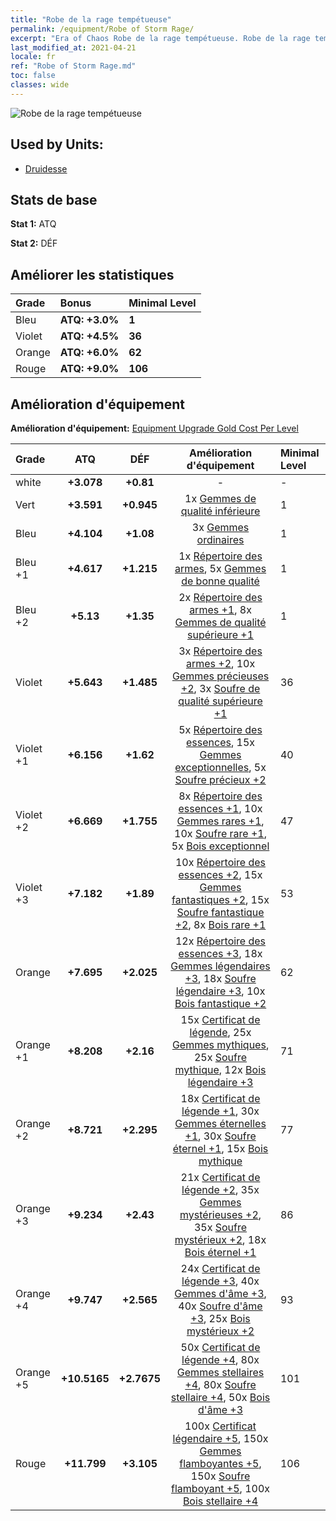 ```yaml
---
title: "Robe de la rage tempétueuse"
permalink: /equipment/Robe of Storm Rage/
excerpt: "Era of Chaos Robe de la rage tempétueuse. Robe de la rage tempétueuse"
last_modified_at: 2021-04-21
locale: fr
ref: "Robe of Storm Rage.md"
toc: false
classes: wide
---
```


  ![Robe de la rage tempétueuse](/images/e/e_2083.png)

## Used by Units:

* [Druidesse](/fr/units/Druid/) 


## Stats de base
 **Stat 1:** ATQ

 **Stat 2:** DÉF

## Améliorer les statistiques

  |     Grade    |   Bonus | Minimal Level | 
  |:-------------|:--------|:--------------| 
  | Bleu | **ATQ: +3.0%** | **1** | 
  | Violet | **ATQ: +4.5%** | **36** | 
  | Orange | **ATQ: +6.0%** | **62** | 
  | Rouge | **ATQ: +9.0%** | **106** | 


## Amélioration d'équipement
 **Amélioration d'équipement:** [Equipment Upgrade Gold Cost Per Level](/equipment/EquipmentUpgradeCostPerLevel/) 

  |          Grade      | ATQ | DÉF | Amélioration d'équipement | Minimal Level |
  |:--------------------|:---------:|:---------:|:----------------:|:--------------|
  | white | **+3.078** | **+0.81** | - | - |
  | Vert | **+3.591** | **+0.945** | 1x [Gemmes de qualité inférieure](/fr/Items/mat_4/) | 1 |
  | Bleu | **+4.104** | **+1.08** | 3x [Gemmes ordinaires](/fr/Items/mat_10/) | 1 |
  | Bleu +1 | **+4.617** | **+1.215** | 1x [Répertoire des armes](/fr/Items/mat_18/), 5x [Gemmes de bonne qualité](/fr/Items/mat_16/) | 1 |
  | Bleu +2 | **+5.13** | **+1.35** | 2x [Répertoire des armes +1](/fr/Items/mat_25/), 8x [Gemmes de qualité supérieure +1](/fr/Items/mat_23/) | 1 |
  | Violet | **+5.643** | **+1.485** | 3x [Répertoire des armes +2](/fr/Items/mat_32/), 10x [Gemmes précieuses +2](/fr/Items/mat_30/), 3x [Soufre de qualité supérieure +1](/fr/Items/mat_22/) | 36 |
  | Violet +1 | **+6.156** | **+1.62** | 5x [Répertoire des essences](/fr/Items/mat_39/), 15x [Gemmes exceptionnelles](/fr/Items/mat_37/), 5x [Soufre précieux +2](/fr/Items/mat_29/) | 40 |
  | Violet +2 | **+6.669** | **+1.755** | 8x [Répertoire des essences +1](/fr/Items/mat_46/), 10x [Gemmes rares +1](/fr/Items/mat_44/), 10x [Soufre rare +1](/fr/Items/mat_43/), 5x [Bois exceptionnel](/fr/Items/mat_34/) | 47 |
  | Violet +3 | **+7.182** | **+1.89** | 10x [Répertoire des essences +2](/fr/Items/mat_53/), 15x [Gemmes fantastiques +2](/fr/Items/mat_51/), 15x [Soufre fantastique +2](/fr/Items/mat_50/), 8x [Bois rare +1](/fr/Items/mat_41/) | 53 |
  | Orange | **+7.695** | **+2.025** | 12x [Répertoire des essences +3](/fr/Items/mat_60/), 18x [Gemmes légendaires +3](/fr/Items/mat_58/), 18x [Soufre légendaire +3](/fr/Items/mat_57/), 10x [Bois fantastique +2](/fr/Items/mat_48/) | 62 |
  | Orange +1 | **+8.208** | **+2.16** | 15x [Certificat de légende](/fr/Items/mat_67/), 25x [Gemmes mythiques](/fr/Items/mat_65/), 25x [Soufre mythique](/fr/Items/mat_64/), 12x [Bois légendaire +3](/fr/Items/mat_55/) | 71 |
  | Orange +2 | **+8.721** | **+2.295** | 18x [Certificat de légende +1](/fr/Items/mat_74/), 30x [Gemmes éternelles +1](/fr/Items/mat_72/), 30x [Soufre éternel +1](/fr/Items/mat_71/), 15x [Bois mythique](/fr/Items/mat_62/) | 77 |
  | Orange +3 | **+9.234** | **+2.43** | 21x [Certificat de légende +2](/fr/Items/mat_81/), 35x [Gemmes mystérieuses +2](/fr/Items/mat_79/), 35x [Soufre mystérieux +2](/fr/Items/mat_78/), 18x [Bois éternel +1](/fr/Items/mat_69/) | 86 |
  | Orange +4 | **+9.747** | **+2.565** | 24x [Certificat de légende +3](/fr/Items/mat_88/), 40x [Gemmes d'âme +3](/fr/Items/mat_86/), 40x [Soufre d'âme +3](/fr/Items/mat_85/), 25x [Bois mystérieux +2](/fr/Items/mat_76/) | 93 |
  | Orange +5 | **+10.5165** | **+2.7675** | 50x [Certificat de légende +4](/fr/Items/mat_95/), 80x [Gemmes stellaires +4](/fr/Items/mat_93/), 80x [Soufre stellaire +4](/fr/Items/mat_92/), 50x [Bois d'âme +3](/fr/Items/mat_83/) | 101 |
  | Rouge | **+11.799** | **+3.105** | 100x [Certificat légendaire +5](/fr/Items/mat_102/), 150x [Gemmes flamboyantes +5](/fr/Items/mat_100/), 150x [Soufre flamboyant +5](/fr/Items/mat_99/), 100x [Bois stellaire +4](/fr/Items/mat_90/) | 106 |

